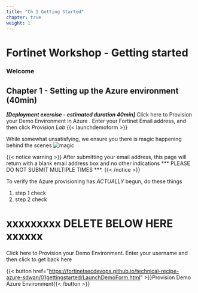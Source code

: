 ```yaml
---
title: "Ch 1 Getting Started"
chapter: true
weight: 1
---
```


# Fortinet Workshop - Getting started

### Welcome

## Chapter 1 - Setting up the Azure environment (40min)

***[Deployment exercise - estimated duration 40min]***
Click here to Provision your Demo Environment in Azure .  Enter your Fortinet Email address, and then click _Provision Lab_
{{< launchdemoform >}}

While somewhat unsatisfying, we ensure you there is magic happening behind the scenes
![magic](https://learn.netlify.app/en/basics/requirements/images/magic.gif?classes=shadow)

{{< notice warning >}} After submitting your email address, this page will return with a blank email address box and no other indications *** PLEASE DO NOT SUBMIT MULTIPLE TIMES ***.  {{< /notice >}}


To verify the Azure provisioning has _*ACTUALLY*_ begun, do these things
1. step 1 check
2. step 2 check


# xxxxxxxxx DELETE BELOW HERE xxxxxx  
Click here to Provision your Demo Environment.  Enter your username and then click to get back here

{{< button href="https://fortinetsecdevops.github.io/technical-recipe-azure-sdwan/01gettingstarted/LaunchDemoForm.html" >}}Provision Demo Azure Environment{{< /button >}}